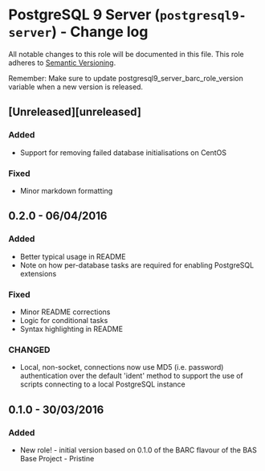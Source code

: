 # PostgreSQL 9 Server (`postgresql9-server`) - Change log

All notable changes to this role will be documented in this file.
This role adheres to [Semantic Versioning](http://semver.org/spec/v2.0.0.html).

Remember: Make sure to update postgresql9_server_barc_role_version variable when a new version is released.

## [Unreleased][unreleased]

### Added

* Support for removing failed database initialisations on CentOS

### Fixed

* Minor markdown formatting

## 0.2.0 - 06/04/2016

### Added

* Better typical usage in README
* Note on how per-database tasks are required for enabling PostgreSQL extensions

### Fixed

* Minor README corrections
* Logic for conditional tasks
* Syntax highlighting in README

### CHANGED

* Local, non-socket, connections now use MD5 (i.e. password) authentication over the default 'ident' method to support
the use of scripts connecting to a local PostgreSQL instance

## 0.1.0 - 30/03/2016

### Added

* New role! - initial version based on 0.1.0 of the BARC flavour of the BAS Base Project - Pristine

